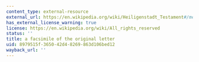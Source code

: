 ```yaml
---
content_type: external-resource
external_url: https://en.wikipedia.org/wiki/Heiligenstadt_Testament#/media/File:Beethoven_Heiligenstaedter_Testament.jpg
has_external_license_warning: true
license: https://en.wikipedia.org/wiki/All_rights_reserved
status: ''
title: a facsimile of the original letter
uid: 8979515f-3650-42d4-8269-863d106bed12
wayback_url: ''
---
```

